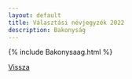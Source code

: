 ```yaml
---
layout: default
title: Választási névjegyzék 2022
description: Bakonyság
---
```


{% include Bakonysaag.html %}

[Vissza](./)